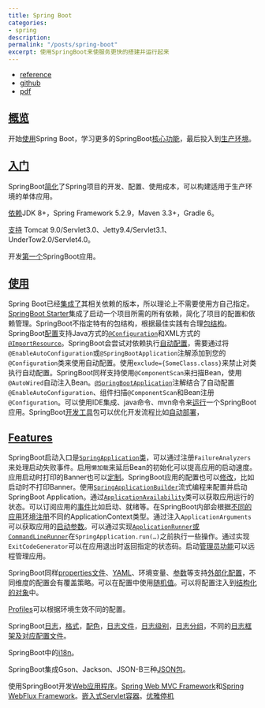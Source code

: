 ```yaml
---
title: Spring Boot
categories:
- spring
description: 
permalink: "/posts/spring-boot"
excerpt: 使用SpringBoot来使服务更快的搭建并运行起来
---
```

+ [reference](https://docs.spring.io/spring-boot/docs/2.3.4.RELEASE/reference/html/)
+ [github](https://github.com/spring-projects/spring-boot)
+ [pdf](https://leezw.net/pdf/spring-boot-reference.2.3.4.pdf)

## [概览](https://docs.spring.io/spring-boot/docs/2.3.4.RELEASE/reference/html/documentation-overview.html#boot-documentation)

开始[使用](https://docs.spring.io/spring-boot/docs/2.3.4.RELEASE/reference/html/documentation-overview.html#working-with-spring-boot)Spring Boot，学习更多的SpringBoot[核心功能](https://docs.spring.io/spring-boot/docs/2.3.4.RELEASE/reference/html/documentation-overview.html#learning-about-spring-boot-features)，最后投入到[生产环境](https://docs.spring.io/spring-boot/docs/2.3.4.RELEASE/reference/html/documentation-overview.html#moving-to-production)。

## [入门](https://docs.spring.io/spring-boot/docs/2.3.4.RELEASE/reference/html/getting-started.html)

SpringBoot[简化](https://docs.spring.io/spring-boot/docs/2.3.4.RELEASE/reference/html/getting-started.html#getting-started-introducing-spring-boot)了Spring项目的开发、配置、使用成本，可以构建适用于生产环境的单体应用。

[依赖](https://docs.spring.io/spring-boot/docs/2.3.4.RELEASE/reference/html/getting-started.html#getting-started-system-requirements)JDK 8+，Spring Framework 5.2.9，Maven 3.3+，Gradle 6。

[支持](https://docs.spring.io/spring-boot/docs/2.3.4.RELEASE/reference/html/getting-started.html#getting-started-system-requirements-servlet-containers) Tomcat 9.0/Servlet3.0、Jetty9.4/Servlet3.1、UnderTow2.0/Servlet4.0。

开发[第一个](https://docs.spring.io/spring-boot/docs/2.3.4.RELEASE/reference/html/getting-started.html#getting-started-first-application)SpringBoot应用。

## [使用](https://docs.spring.io/spring-boot/docs/2.3.4.RELEASE/reference/html/using-spring-boot.html)

Spring Boot已经[集成了](https://docs.spring.io/spring-boot/docs/2.3.4.RELEASE/reference/html/using-spring-boot.html#using-boot-dependency-management)其相关依赖的版本，所以理论上不需要使用方自己指定。[SpringBoot Starter](https://docs.spring.io/spring-boot/docs/2.3.4.RELEASE/reference/html/using-spring-boot.html#using-boot-starter)集成了启动一个项目所需的所有依赖，简化了项目的配置和依赖管理。SpringBoot不指定特有的包结构，根据最佳实践有合理[包结构](https://docs.spring.io/spring-boot/docs/2.3.4.RELEASE/reference/html/using-spring-boot.html#using-boot-structuring-your-code)。SpringBoot[配置](https://docs.spring.io/spring-boot/docs/2.3.4.RELEASE/reference/html/using-spring-boot.html#using-boot-configuration-classes)支持Java方式的[`@Configuration`](https://docs.spring.io/spring-boot/docs/2.3.4.RELEASE/reference/html/using-spring-boot.html#using-boot-importing-configuration)和XML方式的[`@ImportResource`](https://docs.spring.io/spring-boot/docs/2.3.4.RELEASE/reference/html/using-spring-boot.html#using-boot-importing-xml-configuration)。SpringBoot会尝试对依赖执行[自动配置](https://docs.spring.io/spring-boot/docs/2.3.4.RELEASE/reference/html/using-spring-boot.html#using-boot-auto-configuration)，需要通过将`@EnableAutoConfiguration`或`@SpringBootApplication`注解添加到您的`@Configuration`类来使用自动配置。使用`exclude={SomeClass.class}`来禁止对类执行自动配置。SpringBoot同样支持使用`@ComponentScan`来扫描Bean，使用`@AutoWired`自动注入Bean。[`@SpringBootApplication`](https://docs.spring.io/spring-boot/docs/2.3.4.RELEASE/reference/html/using-spring-boot.html#using-boot-using-springbootapplication-annotation)注解结合了自动配置`@EnableAutoConfiguration`、组件扫描`@ComponentScan`和Bean注册`@Configuration`。可以使用IDE集成、java命令、mvn命令来[运行](https://docs.spring.io/spring-boot/docs/2.3.4.RELEASE/reference/html/using-spring-boot.html#using-boot-running-your-application)一个SpringBoot应用。SpringBoot[开发工具](https://docs.spring.io/spring-boot/docs/2.3.4.RELEASE/reference/html/using-spring-boot.html#using-boot-devtools)包可以优化开发流程比如[自动部署](https://docs.spring.io/spring-boot/docs/2.3.4.RELEASE/reference/html/using-spring-boot.html#using-boot-devtools-restart)，

## [Features](https://docs.spring.io/spring-boot/docs/2.3.4.RELEASE/reference/html/spring-boot-features.html)

SpringBoot启动入口是[`SpringApplication`类](https://docs.spring.io/spring-boot/docs/2.3.4.RELEASE/reference/html/spring-boot-features.html#boot-features-spring-application)，可以通过注册`FailureAnalyzers`来处理启动失败事件。启用`懒加载`来延后Bean的初始化可以提高应用的启动速度。应用启动时打印的Banner也可以[定制](https://docs.spring.io/spring-boot/docs/2.3.4.RELEASE/reference/html/spring-boot-features.html#boot-features-banner)。SpringBoot应用的配置也可以[修改](https://docs.spring.io/spring-boot/docs/2.3.4.RELEASE/reference/html/spring-boot-features.html#boot-features-customizing-spring-application)，比如启动时不打印Banner。使用[`SpringApplicationBuilder`](https://docs.spring.io/spring-boot/docs/2.3.4.RELEASE/reference/html/spring-boot-features.html#boot-features-fluent-builder-api)流式编程来配置并启动SpringBoot Application。通过[`ApplicationAvailability`](https://docs.spring.io/spring-boot/docs/2.3.4.RELEASE/reference/html/spring-boot-features.html#boot-features-application-availability)类可以获取应用运行的状态。可以订阅应用的[事件](https://docs.spring.io/spring-boot/docs/2.3.4.RELEASE/reference/html/spring-boot-features.html#boot-features-application-events-and-listeners)比如启动、就绪等。在SpringBoot内部会根据[不同的应用环境注册](https://docs.spring.io/spring-boot/docs/2.3.4.RELEASE/reference/html/spring-boot-features.html#boot-features-web-environment)不同的ApplicationContext类型。通过注入`ApplicationArguments`可以获取应用的[启动参数](https://docs.spring.io/spring-boot/docs/2.3.4.RELEASE/reference/html/spring-boot-features.html#boot-features-application-arguments)。可以通过实现[`ApplicationRunner`或`CommandLineRunner`](https://docs.spring.io/spring-boot/docs/2.3.4.RELEASE/reference/html/spring-boot-features.html#boot-features-command-line-runner)在`SpringApplication.run(…​)`之前执行一些操作。通过实现`ExitCodeGenerator`可以在应用退出时返回指定的状态码。启动[管理员功能](https://docs.spring.io/spring-boot/docs/2.3.4.RELEASE/reference/html/spring-boot-features.html#boot-features-application-admin)可以远程管理应用。

SpringBoot同样[properties文件](https://docs.spring.io/spring-boot/docs/2.3.4.RELEASE/reference/html/spring-boot-features.html#boot-features-external-config-application-property-files)、[YAML](https://docs.spring.io/spring-boot/docs/2.3.4.RELEASE/reference/html/spring-boot-features.html#boot-features-external-config-yaml)、环境变量、[参数](https://docs.spring.io/spring-boot/docs/2.3.4.RELEASE/reference/html/spring-boot-features.html#boot-features-external-config-command-line-args)等支持[外部化配置](https://docs.spring.io/spring-boot/docs/2.3.4.RELEASE/reference/html/spring-boot-features.html#boot-features-external-config)，不同维度的配置会有覆盖策略。可以在配置中使用[随机值](https://docs.spring.io/spring-boot/docs/2.3.4.RELEASE/reference/html/spring-boot-features.html#boot-features-external-config-random-values)。可以将配置注入到[结构化的对象](https://docs.spring.io/spring-boot/docs/2.3.4.RELEASE/reference/html/spring-boot-features.html#boot-features-external-config-typesafe-configuration-properties)中。

[Profiles](https://docs.spring.io/spring-boot/docs/2.3.4.RELEASE/reference/html/spring-boot-features.html#boot-features-profiles)可以根据环境生效不同的配置。

SpringBoot[日志](https://docs.spring.io/spring-boot/docs/2.3.4.RELEASE/reference/html/spring-boot-features.html#boot-features-logging)，[格式](https://docs.spring.io/spring-boot/docs/2.3.4.RELEASE/reference/html/spring-boot-features.html#boot-features-logging-format)，[配色](https://docs.spring.io/spring-boot/docs/2.3.4.RELEASE/reference/html/spring-boot-features.html#boot-features-logging-color-coded-output)，[日志文件](https://docs.spring.io/spring-boot/docs/2.3.4.RELEASE/reference/html/spring-boot-features.html#boot-features-logging-file-output)，[日志级别](https://docs.spring.io/spring-boot/docs/2.3.4.RELEASE/reference/html/spring-boot-features.html#boot-features-custom-log-levels)，[日志分组](https://docs.spring.io/spring-boot/docs/2.3.4.RELEASE/reference/html/spring-boot-features.html#boot-features-custom-log-groups)，不同的[日志框架及对应配置文件](https://docs.spring.io/spring-boot/docs/2.3.4.RELEASE/reference/html/spring-boot-features.html#boot-features-custom-log-configuration)。

SpringBoot中的[i18n](https://docs.spring.io/spring-boot/docs/2.3.4.RELEASE/reference/html/spring-boot-features.html#boot-features-internationalization)。

SpringBoot集成Gson、Jackson、JSON-B三种[JSON包](https://docs.spring.io/spring-boot/docs/2.3.4.RELEASE/reference/html/spring-boot-features.html#boot-features-json)。

使用SpringBoot开发[Web应用程序](https://docs.spring.io/spring-boot/docs/2.3.4.RELEASE/reference/html/spring-boot-features.html#boot-features-developing-web-applications)。[Spring Web MVC Framework](https://docs.spring.io/spring-boot/docs/2.3.4.RELEASE/reference/html/spring-boot-features.html#boot-features-spring-mvc)和[Spring WebFlux Framework](https://docs.spring.io/spring-boot/docs/2.3.4.RELEASE/reference/html/spring-boot-features.html#boot-features-webflux)。[嵌入式Servlet容器](https://docs.spring.io/spring-boot/docs/2.3.4.RELEASE/reference/html/spring-boot-features.html#boot-features-embedded-container)。[优雅停机](https://docs.spring.io/spring-boot/docs/2.3.4.RELEASE/reference/html/spring-boot-features.html#boot-features-graceful-shutdown)